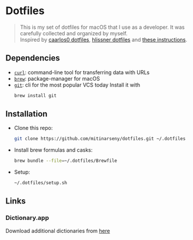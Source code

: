 # Dotfiles

> This is my set of dotfiles for macOS that I use as a developer. It was carefully collected and organized by myself.  
  Inspired by [caarlos0 dotfiles](https://github.com/caarlos0/dotfiles), [hlissner dotfiles](https://github.com/hlissner/dotfiles/tree/master/shell/zsh) and [these instructions](https://sourabhbajaj.com/mac-setup/).

## Dependencies

* [`curl`](https://curl.haxx.se): command-line tool for transferring data with URLs
* [`brew`](https://brew.sh): package-manager for macOS
* [`git`](https://git-scm.com): cli for the most popular VCS today
  Install it with 
  ```bash
  brew install git
  ```

## Installation
* Clone this repo:
  ```bash
  git clone https://github.com/mitinarseny/dotfiles.git ~/.dotfiles
  ```
* Install brew formulas and casks:
  ```bash
  brew bundle --file=~/.dotfiles/Brewfile
  ```
* Setup:
  ```bash
  ~/.dotfiles/setup.sh
  ```
  
## Links
### Dictionary.app
Download additional dictionaries from [here](https://rutracker.org/forum/viewtopic.php?t=4264270)
